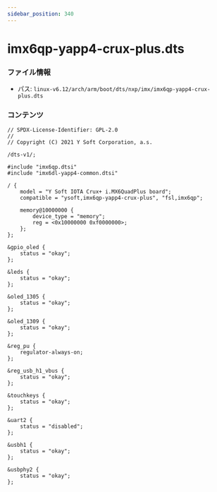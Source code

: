 ```yaml
---
sidebar_position: 340
---
```

# imx6qp-yapp4-crux-plus.dts

### ファイル情報

- パス: `linux-v6.12/arch/arm/boot/dts/nxp/imx/imx6qp-yapp4-crux-plus.dts`

### コンテンツ

```dts
// SPDX-License-Identifier: GPL-2.0
//
// Copyright (C) 2021 Y Soft Corporation, a.s.

/dts-v1/;

#include "imx6qp.dtsi"
#include "imx6dl-yapp4-common.dtsi"

/ {
	model = "Y Soft IOTA Crux+ i.MX6QuadPlus board";
	compatible = "ysoft,imx6qp-yapp4-crux-plus", "fsl,imx6qp";

	memory@10000000 {
		device_type = "memory";
		reg = <0x10000000 0xf0000000>;
	};
};

&gpio_oled {
	status = "okay";
};

&leds {
	status = "okay";
};

&oled_1305 {
	status = "okay";
};

&oled_1309 {
	status = "okay";
};

&reg_pu {
	regulator-always-on;
};

&reg_usb_h1_vbus {
	status = "okay";
};

&touchkeys {
	status = "okay";
};

&uart2 {
	status = "disabled";
};

&usbh1 {
	status = "okay";
};

&usbphy2 {
	status = "okay";
};

```
